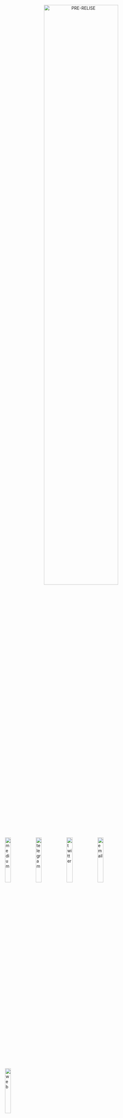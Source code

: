 <p align="center">
  <img src='https://user-images.githubusercontent.com/113435724/230991227-5e5c1027-fd98-4a5c-8d86-16b2a3f0907e.gif' alt='PRE-RELISE'  width=70% > 
</p> 

[<img src='https://user-images.githubusercontent.com/113435724/230788690-cbc1327f-7bc9-40ff-b6c5-fbf78182593b.png' alt='medium'  width='19.5%'>](https://medium.com/@michael_47027)
[<img src='https://user-images.githubusercontent.com/113435724/230788691-74ac3bf2-b5ad-424c-86a9-f4dad5a0c76b.png' alt='telegram'  width='19.5%'>](https://t.me/michaels2023)
[<img src='https://user-images.githubusercontent.com/113435724/230788692-c1974fe3-aaf2-42cb-90a5-75e699ef979d.png' alt='twitter'  width='19.5%'>](https://twitter.com/MichaelS2023)
[<img src='https://user-images.githubusercontent.com/113435724/230788686-c18f685e-f5da-4016-81c9-619142135f7a.png' alt='email'  width='19.5%'>](mailto:info@svetek.com)
[<img src='https://user-images.githubusercontent.com/113435724/230986711-7f73c016-5ee1-4588-9b5b-91fbba898c83.png' alt='web'  width='19.5%'>](https://svetek.com)
#
[<img align="left"  src='https://user-images.githubusercontent.com/113435724/231116693-b41e26a2-f403-47e7-8a66-dc6a8dd46c00.png' alt='web'  width='10%'>]()
**We are Svetek IT Experts, international team located in USA. Non-custodial staking provider for proof-of-stake networks. Our aim is to provide the highest quality of service. Monitoring 24/7 secure and reliable. We are supporting projects from early stages and helping them to achieve their goals. Writing guides,articles and daily news for our community.**
#
[<img align="left"  src='https://user-images.githubusercontent.com/113435724/231172135-5a9a2bfe-85db-4966-a7eb-912115e8bd50.png' alt='web'  width='10%'>]()
`Infrastructure as code:` **Terraform, Ansible**  
`Backend:` **Go, Python, Node.JS, JAVA**  
`Front-end:` **HTML5, CSS, JAVASCRIPT, REACT, VueJS**  
`Database:` **MySQL, POSTGRES, MONGODB, InfluxDB**  
`Web-Server:` **NGINX, Apache**  
`Cloud computing:` **GoogleCloud, AWS, Azure, Digital Ocean, OVH**  
`Containerisation:` **Kubernetes, Docker**  
`CI/CD:` **CloudBuild, Teamcity**  
`QA:` **Selenium**  
`Monitoring:` **Grafana, Prometheus, Alert manager, Zabbix**
#
[<img align="left"  src='https://user-images.githubusercontent.com/113435724/231004004-51e9a937-69fb-48f6-905b-50dd08af5e19.png' alt='web'  width='10%'>]()
**Reliability and professionalism is our main priority. The value of a house lies in its location, the value of a mind lies in it’s depth, the value of words lies in their reliability. Crouton Digital is your reliable crypto partner. Our team is motivated by the desire to achieve, not by desire to beat others.**
#
[<img src='https://user-images.githubusercontent.com/113435724/230994953-694dfa78-734a-4b52-b3d9-da987e1765de.png' alt='mainnets'  width='99.5%'>](https://github.com/CroutonDigital)
___
[<img src='https://user-images.githubusercontent.com/113435724/230788175-3ed49d27-f357-417d-9007-ed79ffb2c3a1.png' alt='axelar'  width='24.5%'>](https://www.axelarscan.io/validator/axelarvaloper1vrp9yum9pkdc4dr0n8c47trtx8hwwq8j3wxn5e)



[<img src='https://user-images.githubusercontent.com/113435724/230994779-3decee31-18a3-458f-a1f6-7c412425da78.png' alt='activetestnet'  width='99.5%'>](https://github.com/CroutonDigital)
___
[<img src='https://user-images.githubusercontent.com/113435724/230788175-3ed49d27-f357-417d-9007-ed79ffb2c3a1.png' alt='axelar'  width='24.5%'>](https://testnet.axelarscan.io/validator/axelarvaloper1gjgvkdnjdm66d2jg7j278w5mmwrje0zwezq6u0)
[<img src='https://user-images.githubusercontent.com/113435724/230788188-5cdbfade-af45-4ecc-8d3a-d83d16cc8369.png' alt='massa'  width='24.5%'>](https://github.com/svetek)
[<img src='https://user-images.githubusercontent.com/113435724/230788181-168c5efa-20f0-43a8-9c80-9575c52117e0.png' alt='haqq'  width='24.5%'>](https://haqq.explorers.guru/validator/haqqvaloper1vzqw946xv3lgsvdyw08pkgkqhuennjv48rqdev)
[<img src='https://user-images.githubusercontent.com/113435724/230788191-4ab1ba99-4916-410f-95df-5fca84946b5b.png' alt='nibiru'  width='24.5%'>](https://nibiru.explorers.guru/validator/nibivaloper1f20ayh6pr2yw4g9n9mr76acmj8cxv3jeeurwsc)
[<img src='https://user-images.githubusercontent.com/113435724/230788176-a65a3d6e-d93b-47c0-8e48-5a54afb843da.png' alt='celestia'  width='24.5%'>](https://github.com/svetek)
[<img src='https://user-images.githubusercontent.com/113435724/230788198-da5061cb-4296-4032-ae29-22e3e60cd57d.png' alt='okp4'  width='24.5%'>](https://github.com/svetek)




